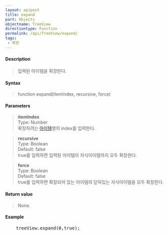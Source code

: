 ```yaml
---
layout: apipost
title: expand
part: Objects
objectname: TreeView
directiontype: Function
permalink: /api/TreeView/expand/
tags:
 - 확장
---
```



#### Description

> 입력된 아이템을 확장한다.

#### Syntax

> function expand(itemIndex, recursive, force)

#### Parameters

> **itemIndex**  
> Type: Number  
> 확장하려는 [아이템](/api/features/Grid%20Item/)행의 index를 입력한다.  

> **recursive**  
> Type: Boolean  
> Default: false  
> true를 입력하면 입력된 아이템의 자식아이템까지 모두 확장한다.  

> **force**  
> Type: Boolean  
> Default: false  
> true를 입력하면 확장되어 있는 아이템의 닫혀있는 자식아이템을 모두 확장한다.

#### Return value

> None.

#### Example

<pre class="prettyprint">
    treeView.expand(0,true);
</pre>

